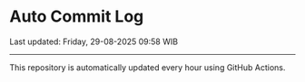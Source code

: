 # Auto Commit Log

Last updated: Friday, 29-08-2025 09:58 WIB

---

This repository is automatically updated every hour using GitHub Actions.
